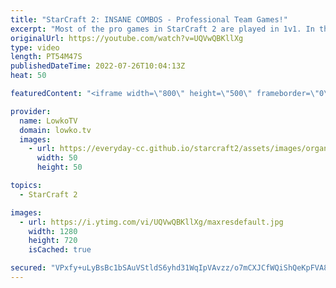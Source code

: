 ```yaml
---
title: "StarCraft 2: INSANE COMBOS - Professional Team Games!"
excerpt: "Most of the pro games in StarCraft 2 are played in 1v1. In this video we watch professional gamers face off against each other in 2v2 instead.  00:00 Serral & Mixu vs Spirit & Elazer 25:20 Serral & Mixu vs Rattata vs Skillous  Support my work on Patreon: https://www.patreon.com/lowkotv Become a YouTube"
originalUrl: https://youtube.com/watch?v=UQVwQBKllXg
type: video
length: PT54M47S
publishedDateTime: 2022-07-26T10:04:13Z
heat: 50

featuredContent: "<iframe width=\"800\" height=\"500\" frameborder=\"0\" src=\"https://www.youtube.com/embed/UQVwQBKllXg\" allow=\"accelerometer; autoplay; encrypted-media; gyroscope; picture-in-picture\" allowfullscreen></iframe>"

provider:
  name: LowkoTV
  domain: lowko.tv
  images:
    - url: https://everyday-cc.github.io/starcraft2/assets/images/organizations/lowko.tv-50x50.jpg
      width: 50
      height: 50

topics:
  - StarCraft 2

images:
  - url: https://i.ytimg.com/vi/UQVwQBKllXg/maxresdefault.jpg
    width: 1280
    height: 720
    isCached: true

secured: "VPxfy+uLyBsBc1bSAuVStldS6yhd31WqIpVAvzz/o7mCXJCfWQiShQeKpFVA8nuMUszQWAuUDq0pRqFIteOej/hv0yUmdVEMGuUpWEnsNK46vsdDiY2aKXv1Wj3Xtyiw8hL7tTHV9fJD4Oxt+x7pLG696rXqly7klsGgoHgrLZEnU/AxcAEMO17yLw4ltQMunulbpRoY2xit5D470ChG79co4f+tpZk6uUhPQvgkxwzG8cq77g5YYXTlGsPHDRJCVw6X7udXoNnU0sshWYyKtUFhoZo1RKxe5B+UGI4SZyHtvxqHMjOMKW1/y9yXgZXHH42fnY8z+cnPQMq/Ncof9Fq0qiNSCOsaFC3NUMebcyKnkwFRQB4VC8/3f4sMOU/QOoLg8vSpEZ3I3f5Xwp0UPyoxoMrd9w95oKr7VLzBh54=;k4luUNW0CjrWSyvjXh5C1Q=="
---
```



